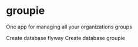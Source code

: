 # groupie
One app for managing all your organizations groups

Create database flyway
Create database groupie